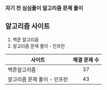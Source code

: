### 자기 전 심심풀이 알고리즘 문제 풀이

<h2> 알고리즘 사이트 </h2> 
<ol>
  <li> 백준 알고리즘 </li>
  <li> 알고리즘 문제 풀이 - 인프런 </li> 
</ol>

|사이트|해결 문제 수|
|------|:---:|
|백준알고리즘|37|
|알고리즘 문제 풀이 - 인프런|43|
